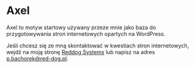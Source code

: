 # Axel

Axel to motyw startowy używany przeze mnie jako baza do przygotowywania stron internetowych opartych na WordPress.

Jeśli chcesz się ze mną skontaktować w kwestiach stron internetowych, wejdź na moją stronę [Reddog Systems](https://red-dog.pl) lub napisz na adres [p.bachorek@red-dog.pl](p.bachorek@red-dog.pl).